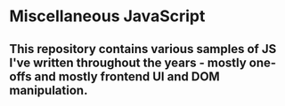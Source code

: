 # Miscellaneous JavaScript
## This repository contains various samples of JS I've written throughout the years - mostly one-offs and mostly frontend UI and DOM manipulation.